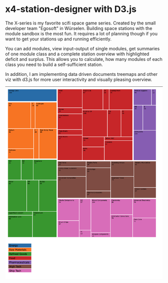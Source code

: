 # x4-station-designer with D3.js

The X-series is my favorite scifi space game series. Created by the small developer team "Egosoft" in Würselen.
Building space stations with the module sandbox is the most fun. It requires a lot of planning though if you want to get your
stations up and running efficiently.

You can add modules, view input-output of single modules, get summaries of one module class and a complete station overview
with highlighted deficit and surplus. This allows you to calculate, how many modules of each class you need to build a
self-sufficient station.

In addition, I am implementing data driven documents treemaps and other viz with d3.js for more user interactivity and visually pleasing overview.

![alt text](https://github.com/FredVomJupiter/x4-station-designer/blob/d3-data-driven-documents-implementation/treemap.png?raw=true)